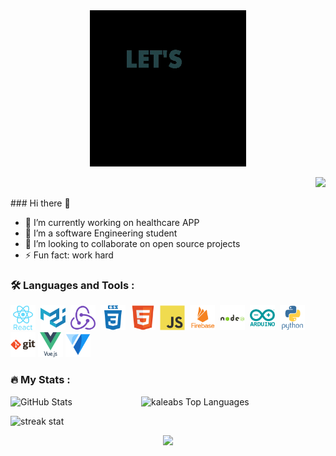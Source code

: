 <div id="header" align="center">
  <img src="giphy.gif" width="250" height="250"/>
</div>
<p align="right">
  <img src="https://komarev.com/ghpvc/?username=kaleab-kali&color=blue"/>
</p>
### Hi there 👋
<ul>
  <li>🔭 I’m currently working on healthcare APP </li>
  <li>🌱 I’m a software Engineering student</li>
  <li>👯 I’m looking to collaborate on open source projects</li>
  <li>⚡ Fun fact: work hard</li>
  
</ul>

### :hammer_and_wrench: Languages and Tools :
<div>
  <img src="https://github.com/devicons/devicon/blob/master/icons/react/react-original-wordmark.svg" title="React" alt="React" width="40" height="40"/>&nbsp;
  <img src="https://github.com/devicons/devicon/blob/master/icons/materialui/materialui-original.svg" title="Material UI" alt="Material UI" width="40" height="40"/>&nbsp;
  <img src="https://github.com/devicons/devicon/blob/master/icons/redux/redux-original.svg" title="Redux" alt="Redux " width="40" height="40"/>&nbsp;
  <img src="https://github.com/devicons/devicon/blob/master/icons/css3/css3-plain-wordmark.svg"  title="CSS3" alt="CSS" width="40" height="40"/>&nbsp;
  <img src="https://github.com/devicons/devicon/blob/master/icons/html5/html5-original.svg" title="HTML5" alt="HTML" width="40" height="40"/>&nbsp;
  <img src="https://github.com/devicons/devicon/blob/master/icons/javascript/javascript-original.svg" title="JavaScript" alt="JavaScript" width="40" height="40"/>&nbsp;
  <img src="https://github.com/devicons/devicon/blob/master/icons/firebase/firebase-plain-wordmark.svg" title="Firebase" alt="Firebase" width="40" height="40"/>&nbsp;
  <img src="https://github.com/devicons/devicon/blob/master/icons/nodejs/nodejs-original-wordmark.svg" title="NodeJS" alt="NodeJS" width="40" height="40"/>&nbsp;
  <img src="https://github.com/devicons/devicon/blob/master/icons/arduino/arduino-original-wordmark.svg" title="ardino" alt="arduino" width="40" height="40"/>&nbsp;
  <img src="https://github.com/devicons/devicon/blob/master/icons/python/python-original-wordmark.svg" title="Python" alt="Python" width="40" height="40"/>&nbsp;
  <img src="https://github.com/devicons/devicon/blob/master/icons/git/git-original-wordmark.svg" title="Git" **alt="Git" width="40" height="40"/>
  <img src="https://github.com/devicons/devicon/blob/master/icons/vuejs/vuejs-original-wordmark.svg" title="Git" **alt="Git" width="40" height="40"/>
  <img src="https://github.com/devicons/devicon/blob/master/icons/vuetify/vuetify-original.svg" title="Git" **alt="Git" width="40" height="40"/>
  
</div>

### :fire: My Stats :
<p><img src="https://github-readme-stats.vercel.app/api?username=kaleab-kali&amp;show_icons=true&theme=github_dark" alt="GitHub Stats">
<img src="https://github-readme-stats.vercel.app/api/top-langs?username=kaleab-kali&layout=compact&card_width=275&theme=github_dark&langs_count=20" alt="kaleabs Top Languages" align="right" width="295"></p>
<img src="https://streak-stats.demolab.com/?user=kaleab-kali&theme=highcontrast" alt="streak stat">



<p align="center">
  <img src="https://capsule-render.vercel.app/api?type=waving&color=gradient&height=60&section=footer"/>
</p>




